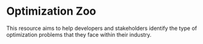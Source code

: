 # Optimization Zoo

This resource aims to help developers and stakeholders identify the type of optimization problems that they face within their industry.
